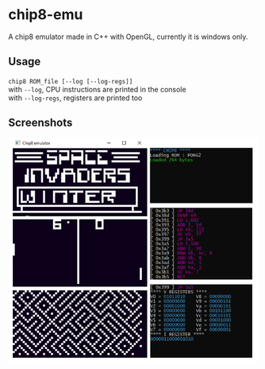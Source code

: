 # chip8-emu
A chip8 emulator made in C++ with OpenGL, currently it is windows only.
## Usage
`chip8 ROM_file [--log [--log-regs]]`<br/>
with `--log`, CPU instructions are printed in the console<br/>
with `--log-regs`, registers are printed too<br/>
## Screenshots
<img src="https://github.com/A-Rain-Lover/chip8-emu/blob/master/C8.png" alt="Screenshots" />
